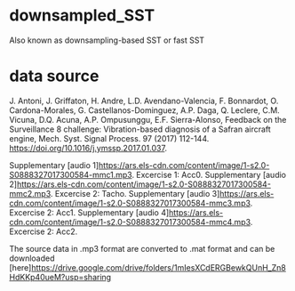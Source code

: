 # downsampled_SST
Also known as downsampling-based SST or fast SST


# data source

J. Antoni, J. Griffaton, H. Andre, L.D. Avendano-Valencia, F. Bonnardot, O. Cardona-Morales, G. Castellanos-Dominguez, A.P. Daga, Q. Leclere, C.M. Vicuna, D.Q. Acuna, A.P. Ompusunggu, E.F. Sierra-Alonso, Feedback on the Surveillance 8 challenge: Vibration-based diagnosis of a Safran aircraft engine, Mech. Syst. Signal Process. 97 (2017) 112-144. https://doi.org/10.1016/j.ymssp.2017.01.037.

Supplementary [audio 1]<https://ars.els-cdn.com/content/image/1-s2.0-S0888327017300584-mmc1.mp3>. Excercise 1: Acc0.
Supplementary [audio 2]<https://ars.els-cdn.com/content/image/1-s2.0-S0888327017300584-mmc2.mp3>. Excercise 2: Tacho.
Supplementary [audio 3]<https://ars.els-cdn.com/content/image/1-s2.0-S0888327017300584-mmc3.mp3>. Excercise 2: Acc1.
Supplementary [audio 4]<https://ars.els-cdn.com/content/image/1-s2.0-S0888327017300584-mmc4.mp3>. Excercise 2: Acc2.

The source data in .mp3 format are converted to .mat format and can be downloaded [here]<https://drive.google.com/drive/folders/1mIesXCdERGBewkQUnH_Zn8HdKKp40ueM?usp=sharing>

